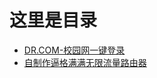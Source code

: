 # 这里是目录
* [DR.COM-校园网一键登录](DR.COM-校园网一键登录/DR.COM-校园网一键登录.md)
* [自制作逼格满满无限流量路由器](/自制逼格满满无限流量路由器/自制逼格满满无限流量路由器.md)